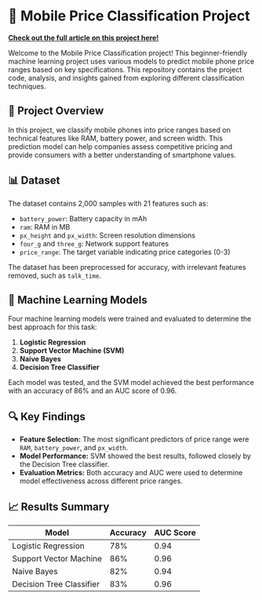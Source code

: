 # 📱 Mobile Price Classification Project

**[Check out the full article on this project here!](https://medium.com/@teendifferent/a-beginners-journey-into-mobile-price-classification-with-machine-learning-d10238a0acdd)**

Welcome to the Mobile Price Classification project! This beginner-friendly machine learning project uses various models to predict mobile phone price ranges based on key specifications. This repository contains the project code, analysis, and insights gained from exploring different classification techniques.

## 🚀 Project Overview

In this project, we classify mobile phones into price ranges based on technical features like RAM, battery power, and screen width. This prediction model can help companies assess competitive pricing and provide consumers with a better understanding of smartphone values.

## 📊 Dataset

The dataset contains 2,000 samples with 21 features such as:
- `battery_power`: Battery capacity in mAh
- `ram`: RAM in MB
- `px_height` and `px_width`: Screen resolution dimensions
- `four_g` and `three_g`: Network support features
- `price_range`: The target variable indicating price categories (0-3)

The dataset has been preprocessed for accuracy, with irrelevant features removed, such as `talk_time`.

## 🧠 Machine Learning Models

Four machine learning models were trained and evaluated to determine the best approach for this task:
1. **Logistic Regression**  
2. **Support Vector Machine (SVM)**
3. **Naive Bayes**
4. **Decision Tree Classifier**

Each model was tested, and the SVM model achieved the best performance with an accuracy of 86% and an AUC score of 0.96.

## 🔍 Key Findings

- **Feature Selection:** The most significant predictors of price range were `RAM`, `battery_power`, and `px_width`.
- **Model Performance:** SVM showed the best results, followed closely by the Decision Tree classifier.
- **Evaluation Metrics:** Both accuracy and AUC were used to determine model effectiveness across different price ranges.

## 📈 Results Summary

| Model                     | Accuracy | AUC Score |
|---------------------------|----------|-----------|
| Logistic Regression       | 78%      | 0.94      |
| Support Vector Machine    | 86%      | 0.96      |
| Naive Bayes               | 82%      | 0.94      |
| Decision Tree Classifier  | 83%      | 0.96      |


